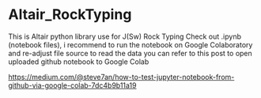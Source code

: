 # Altair_RockTyping

This is Altair python library use for J(Sw) Rock Typing
Check out .ipynb (notebook files), i recommend to run the notebook on Google Colaboratory and re-adjust file source to read the data
you can refer to this post to open uploaded github notebook to Google Colab  

https://medium.com/@steve7an/how-to-test-jupyter-notebook-from-github-via-google-colab-7dc4b9b11a19
